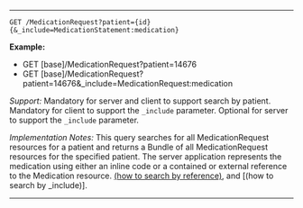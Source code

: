 -----------

`GET /MedicationRequest?patient={id}{&_include=MedicationStatement:medication}`

**Example:**

- GET [base]/MedicationRequest?patient=14676
- GET [base]/MedicationRequest?patient=14676&\_include=MedicationRequest:medication

*Support:* Mandatory for server and client to support search by patient.  Mandatory for client to support the `_include` parameter. Optional for server to support the `_include` parameter.

*Implementation Notes:*  This query searches for all MedicationRequest resources for a patient and returns a Bundle of all MedicationRequest resources for the specified patient. The server application represents the medication using either an inline code or a contained or external reference to the Medication resource.   [(how to search by reference)], and [(how to search by \_include)].

-----

  [(how to search by reference)]: {{site.data.fhir.path}}/search.html#reference
  [(how to search by token)]: {{site.data.fhir.path}}/search.html#token
  [Composite Search Parameters]: {{site.data.fhir.path}}/search.html#combining
  [(how to search by date)]: {{site.data.fhir.path}}/search.html#date
  [(how to search by _include)]: {{site.data.fhir.path}}/search.html#include
